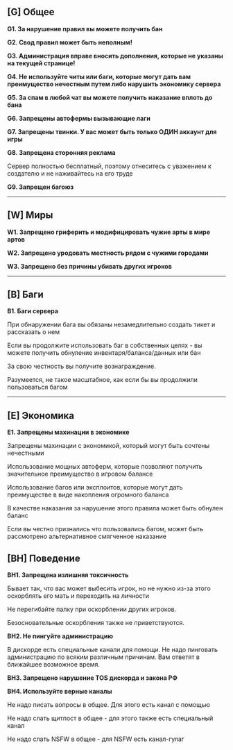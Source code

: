 ## [G] Общее

**G1. За нарушение правил вы можете получить бан**

**G2. Свод правил может быть неполным!**

**G3. Администрация вправе вносить дополнения, которые не указаны на текущей странице!**

**G4. Не используйте читы или баги, которые могут дать вам преимущество нечестным путем либо нарушить экономику сервера**

**G5. За спам в любой чат вы можете получить наказание вплоть до бана**

**G6. Запрещены автофермы вызывающие лаги**

**G7. Запрещены твинки. У вас может быть только ОДИН аккаунт для игры**

**G8. Запрещена сторонняя реклама**

Сервер полностью бесплатный, поэтому отнеситесь с уважением к создателю и не наживайтесь на его труде

**G9. Запрещен багоюз**

***

## [W] Миры

**W1. Запрещено гриферить и модифицировать чужие арты в мире артов**

**W2. Запрещено уродовать местность рядом с чужими городами**

**W3. Запрещено без причины убивать других игроков**

***

## [B] Баги

**B1. Баги сервера**

При обнаружении бага вы обязаны незамедлительно создать тикет и рассказать о нем

Если вы продолжите использовать баг в собственных целях - вы можете получить обнуление инвентаря/баланса/данных или бан

За свою честность вы получите вознаграждение.

Разумеется, не такое масштабное, как если бы вы продолжили пользоваться багом

***

## [E] Экономика

**E1. Запрещены махинации в экономике**

Запрещены махинации с экономикой, который могут быть сочтены нечестными

Использование мощных автоферм, которые позволяют получить значительное преимущество в игровом балансе

Использование багов или эксплоитов, которые могут дать преимуществе в виде накопления огромного баланса

В качестве наказания за нарушение этого правила может быть обнулен баланс

Если вы честно признались что пользовались багом, может быть рассмотрено альтернативное смягченное наказание

## [BH] **Поведение**

**BH1. Запрещена излишняя токсичность**

Бывает так, что вас может выбесить игрок, но не нужно из-за этого оскорблять его мать и переходить на личности

Не перегибайте палку при оскорблении других игроков.

Безосновательные оскорбления также не приветствуются.

**BH2. Не пингуйте администрацию**

В дискорде есть специальные канали для помощи. Не надо пинговать администрацию по всяким различным причинам. Вам ответят
в ближайшее возможное время.

**BH3. Запрещено нарушение TOS дискорда и закона РФ**

**BH4. Используйте верные каналы**

Не надо писать вопросы в общее. Для этого есть канал с помощью

Не надо слать щитпост в общее - для этого также есть специальный канал

Не надо слать NSFW в общее - для NSFW есть канал-гулаг
